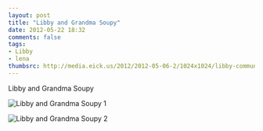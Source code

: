 ```yaml
---
layout: post
title: "Libby and Grandma Soupy"
date: 2012-05-22 18:32
comments: false
tags: 
- Libby
- lena
thumbsrc: http://media.eick.us/2012/2012-05-06-2/1024x1024/libby-communion-16.jpg
---
```

Libby and Grandma Soupy

![Libby and Grandma Soupy 1](http://media.eick.us/media/photographs/2012/2012-05-06-2/libby-communion-16.jpg)


![Libby and Grandma Soupy 2](http://media.eick.us/media/photographs/2012/2012-05-06-2/libby-communion-17.jpg)

